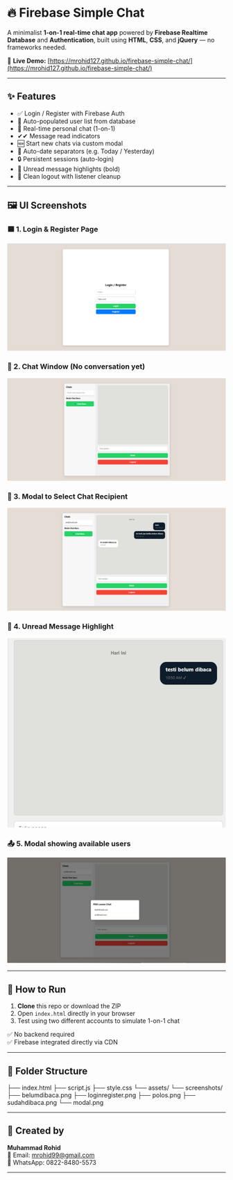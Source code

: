 # 🔥 Firebase Simple Chat

A minimalist **1-on-1 real-time chat app** powered by **Firebase Realtime Database** and **Authentication**, built using **HTML**, **CSS**, and **jQuery** — no frameworks needed.

🔗 **Live Demo:** [https://mrohid127.github.io/firebase-simple-chat/](https://mrohid127.github.io/firebase-simple-chat/)

---

## ✨ Features

- ✅ Login / Register with Firebase Auth
- 📄 Auto-populated user list from database
- 💬 Real-time personal chat (1-on-1)
- ✔✔ Message read indicators
- 🆕 Start new chats via custom modal
- 📅 Auto-date separators (e.g. Today / Yesterday)
- 🔒 Persistent sessions (auto-login)
- 🔔 Unread message highlights (bold)
- 🔐 Clean logout with listener cleanup

---

## 🖼️ UI Screenshots

### 🟦 1. Login & Register Page
![Login/Register](assets/screenshots/loginregister.png)

### 📑 2. Chat Window (No conversation yet)
![Empty Chat](assets/screenshots/polos.png)

### 🧍 3. Modal to Select Chat Recipient
![Recipient Modal](assets/screenshots/sudahdibaca.png)

### 🔔 4. Unread Message Highlight
![Unread Chat](assets/screenshots/belumdibaca.png)

### 📤 5. Modal showing available users
![User List Modal](assets/screenshots/modal.png)

---

## 🚀 How to Run

1. **Clone** this repo or download the ZIP
2. Open `index.html` directly in your browser
3. Test using two different accounts to simulate 1-on-1 chat

✅ No backend required  
✅ Firebase integrated directly via CDN

---

## 📁 Folder Structure

├── index.html
├── script.js
├── style.css
└── assets/
└── screenshots/
├── belumdibaca.png
├── loginregister.png
├── polos.png
├── sudahdibaca.png
└── modal.png


---

## 👤 Created by

**Muhammad Rohid**  
📧 Email: [mrohid99@gmail.com](mailto:mrohid99@gmail.com)  
📱 WhatsApp: 0822-8480-5573

---
